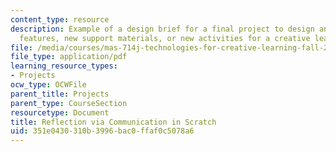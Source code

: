 ```yaml
---
content_type: resource
description: Example of a design brief for a final project to design and test new
  features, new support materials, or new activities for a creative learning technology.
file: /media/courses/mas-714j-technologies-for-creative-learning-fall-2009/351e0430310b3996bac0ffaf0c5078a6_MITMAS_714JF09_pro_xbrief3.pdf
file_type: application/pdf
learning_resource_types:
- Projects
ocw_type: OCWFile
parent_title: Projects
parent_type: CourseSection
resourcetype: Document
title: Reflection via Communication in Scratch
uid: 351e0430-310b-3996-bac0-ffaf0c5078a6
---
```

